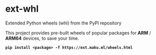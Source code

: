 # ext-whl
Extended Python wheels (whl) from the PyPI repository

This project provides pre-built wheels of popular packages for **ARM** / **ARM64** devices,
to save your time.

**`pip install <package> -f https://ext.maku.ml/wheels.html`**

